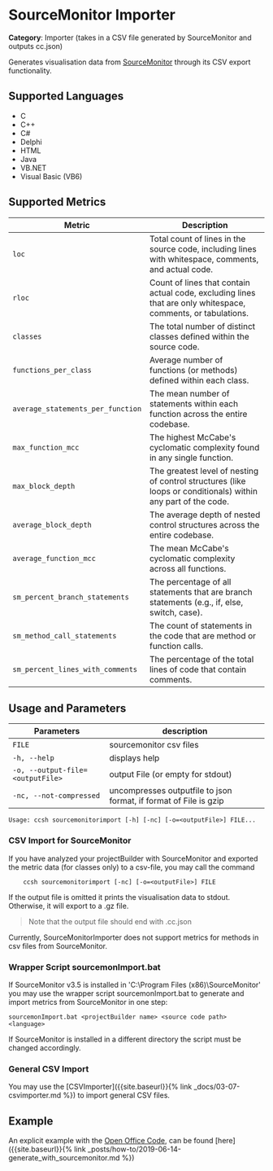 # SourceMonitor Importer

**Category**: Importer (takes in a CSV file generated by SourceMonitor and outputs cc.json)

Generates visualisation data from [SourceMonitor](http://www.campwoodsw.com/sourcemonitor.html) through its CSV export functionality.

## Supported Languages

- C
- C++
- C#
- Delphi
- HTML
- Java
- VB.NET
- Visual Basic (VB6)

## Supported Metrics

| Metric                            | Description                                                                                                   |
| --------------------------------- | ------------------------------------------------------------------------------------------------------------- |
| `loc`                             | Total count of lines in the source code, including lines with whitespace, comments, and actual code.          |
| `rloc`                            | Count of lines that contain actual code, excluding lines that are only whitespace, comments, or tabulations.  |
| `classes`                         | The total number of distinct classes defined within the source code.                                          |
| `functions_per_class`             | Average number of functions (or methods) defined within each class.                                           |
| `average_statements_per_function` | The mean number of statements within each function across the entire codebase.                                |
| `max_function_mcc`                | The highest McCabe's cyclomatic complexity found in any single function.                                      |
| `max_block_depth`                 | The greatest level of nesting of control structures (like loops or conditionals) within any part of the code. |
| `average_block_depth`             | The average depth of nested control structures across the entire codebase.                                    |
| `average_function_mcc`            | The mean McCabe's cyclomatic complexity across all functions.                                                 |
| `sm_percent_branch_statements`    | The percentage of all statements that are branch statements (e.g., if, else, switch, case).                   |
| `sm_method_call_statements`       | The count of statements in the code that are method or function calls.                                        |
| `sm_percent_lines_with_comments`  | The percentage of the total lines of code that contain comments.                                              |

## Usage and Parameters

| Parameters                      | description                                                       |
| ------------------------------- | ----------------------------------------------------------------- |
| `FILE`                          | sourcemonitor csv files                                           |
| `-h, --help`                    | displays help                                                     |
| `-o, --output-file=<outputFile>` | output File (or empty for stdout)                                 |
| `-nc, --not-compressed`         | uncompresses outputfile to json format, if format of File is gzip |

```
Usage: ccsh sourcemonitorimport [-h] [-nc] [-o=<outputFile>] FILE...
```

### CSV Import for SourceMonitor

If you have analyzed your projectBuilder with SourceMonitor and exported the metric data (for classes only) to a csv-file, you may call the command

```
    ccsh sourcemonitorimport [-nc] [-o=<outputFile>] FILE
```

If the output file is omitted it prints the visualisation data to stdout.
Otherwise, it will export to a .gz file.

> Note that the output file should end with .cc.json

Currently, SourceMonitorImporter does not support metrics for methods in csv files from SourceMonitor.

### Wrapper Script sourcemonImport.bat

If SourceMonitor v3.5 is installed in 'C:\Program Files (x86)\SourceMonitor' you may use the wrapper script sourcemonImport.bat to generate and import metrics from SourceMonitor in one step:

```
sourcemonImport.bat <projectBuilder name> <source code path> <language>
```

If SourceMonitor is installed in a different directory the script must be changed accordingly.

### General CSV Import

You may use the [CSVImporter]({{site.baseurl}}{% link _docs/03-07-csvimporter.md %}) to import general CSV files.

## Example

An explicit example with the [Open Office Code](https://github.com/apache/openoffice), can be found [here]({{site.baseurl}}{% link _posts/how-to/2019-06-14-generate_with_sourcemonitor.md %})
